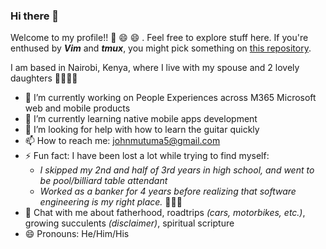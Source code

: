 ### Hi there 👋 

Welcome to my profile!! 👯 😄 😄 . Feel free to explore stuff here. If you're enthused by **_Vim_** and **_tmux_**, you might pick something on [this repository](https://github.com/johnmutuma5/vim-editor).

I am based in Nairobi, Kenya, where I live with my spouse and 2 lovely daughters 👨‍👩‍👧‍👧

- 🔭    I’m currently working on People Experiences across M365 Microsoft web and mobile products
- 🌱    I’m currently learning native mobile apps development
- 🤔    I’m looking for help with how to learn the guitar quickly
- 📫    How to reach me: johnmutuma5@gmail.com
- ⚡     Fun fact: I have been lost a lot while trying to find myself:
  -   _I skipped my 2nd and half of 3rd years in high school, and went to be pool/billiard table attendant_
  -   _Worked as a banker for 4 years before realizing that software engineering is my right place._ 👨🏽‍💻 
- 💬    Chat with me about fatherhood, roadtrips _(cars, motorbikes, etc.)_, growing succulents _(disclaimer)_, spiritual scripture
- 😄    Pronouns: He/Him/His




<!--
**johnmutuma5/johnmutuma5** is a ✨ _special_ ✨ repository because its `README.md` (this file) appears on your GitHub profile.

Here are some ideas to get you started:

- 🔭 I’m currently working on ...
- 🌱 I’m currently learning ...
- 👯 I’m looking to collaborate on ...
- 🤔 I’m looking for help with ...
- 💬 Ask me about ...
- 📫 How to reach me: ...
- 😄 Pronouns: ...
- ⚡ Fun fact: ...
-->
